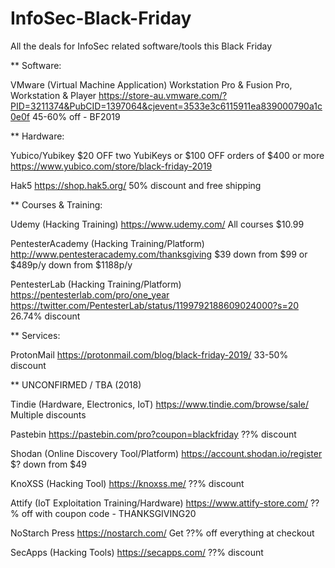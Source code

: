 # InfoSec-Black-Friday
All the deals for InfoSec related software/tools this Black Friday

** Software:

VMware (Virtual Machine Application) 
Workstation Pro & Fusion Pro, Workstation & Player
https://store-au.vmware.com/?PID=3211374&PubCID=1397064&cjevent=3533e3c6115911ea839000790a1c0e0f
45-60% off - BF2019

** Hardware:

Yubico/Yubikey
$20 OFF two YubiKeys or $100 OFF orders of $400 or more
https://www.yubico.com/store/black-friday-2019

Hak5
https://shop.hak5.org/
50% discount and free shipping

** Courses & Training:

Udemy (Hacking Training) 
https://www.udemy.com/ 
All courses $10.99

PentesterAcademy (Hacking Training/Platform)
http://www.pentesteracademy.com/thanksgiving 
$39 down from $99 or $489p/y down from $1188p/y

PentesterLab (Hacking Training/Platform)
https://pentesterlab.com/pro/one_year 
https://twitter.com/PentesterLab/status/1199792188609024000?s=20
26.74% discount

** Services:

ProtonMail
https://protonmail.com/blog/black-friday-2019/
33-50% discount


** UNCONFIRMED / TBA (2018)

Tindie (Hardware, Electronics, IoT) 
https://www.tindie.com/browse/sale/
Multiple discounts

Pastebin
https://pastebin.com/pro?coupon=blackfriday
??% discount

Shodan (Online Discovery Tool/Platform) 
https://account.shodan.io/register 
$? down from $49

KnoXSS (Hacking Tool) 
https://knoxss.me/ 
??% discount

Attify (IoT Exploitation Training/Hardware) 
https://www.attify-store.com/
??% off with coupon code - THANKSGIVING20

NoStarch Press
https://nostarch.com/
Get ??% off everything at checkout

SecApps (Hacking Tools)
https://secapps.com/
??% discount

